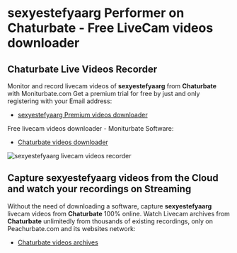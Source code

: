 # sexyestefyaarg Performer on Chaturbate - Free LiveCam videos downloader

## Chaturbate Live Videos Recorder

Monitor and record livecam videos of **sexyestefyaarg** from **Chaturbate** with Moniturbate.com
Get a premium trial for free by just and only registering with your Email address:
* [sexyestefyaarg Premium videos downloader](https://moniturbate.com/request-demo-licence-key.html)

Free livecam videos downloader - Moniturbate Software:
* [Chaturbate videos downloader](https://moniturbate.com/moniturbate-download-software.html)

![sexyestefyaarg livecam videos recorder](https://peachurnet.com/templates/moniturbate-software.png)


## Capture sexyestefyaarg videos from the Cloud and watch your recordings on Streaming

Without the need of downloading a software, capture **sexyestefyaarg** livecam videos from **Chaturbate** 100% online.
Watch Livecam archives from **Chaturbate** unlimitedly from thousands of existing recordings, only on Peachurbate.com and its websites network:
* [Chaturbate videos archives](https://peachurnet.com/)